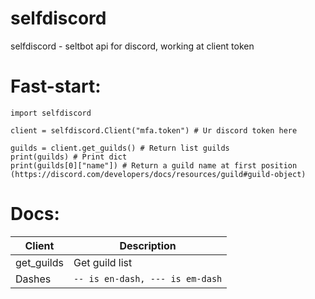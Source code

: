# selfdiscord
selfdiscord - seltbot api for discord, working at client token

# Fast-start:
```
import selfdiscord

client = selfdiscord.Client("mfa.token") # Ur discord token here

guilds = client.get_guilds() # Return list guilds
print(guilds) # Print dict
print(guilds[0]["name"]) # Return a guild name at first position (https://discord.com/developers/docs/resources/guild#guild-object)
```

# Docs:
|   Client        |Description|
|-----------|-----------------------------|
|get_guilds|Get guild list        |
|Dashes          |`-- is en-dash, --- is em-dash`
